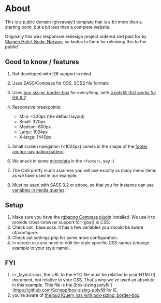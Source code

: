# About

This is a public domain (giveaway!) template that is a bit more than a starting point, but a bit less than a complete website. 

Originally this was responsive redesign project ordered and paid for by [Skagen Hotel, Bodø, Norway](http://skagen-hotel.no), so kudos to them for releasing this to the public!

## Good to know / features

1.  Not developed with IE6 support in mind
2.  Uses SASS/Compass for CSS, SCSS file formats
3.  Uses [box-sizing: border-box](http://paulirish.com/2012/box-sizing-border-box-ftw/) for everything, with [a polyfill that works for IE6 & 7](https://github.com/Schepp/box-sizing-polyfill). 
4.  Responsive breakpoints:
    *  Mini: <320px (the default layout)
    *  Small: 320px 
    *  Medium: 600px
    *  Large: 1024px
    *  X-large: 1440px

5.  Small screen navigation (<1024px) comes in the shape of the [footer anchor navigation pattern](http://bradfrostweb.com/blog/web/responsive-nav-patterns/#footer-anchor).
6.  We snuck in some [microdata](http://schema.org) in the `<footer>`, yay :)
7.  The CSS pretty much assumes you will use exactly as many menu items as we have used in our example.
8.  Must be used with SASS 3.2 or above, so that you for instance can use [variables in media queries](http://thesassway.com/intermediate/responsive-web-design-in-sass-using-media-queries-in-sass-32).


## Setup

1.  Make sure you have the [rgbapng Compass plugin](https://github.com/aaronrussell/compass-rgbapng) installed. We use it to provide cross-browser support for rgba() in CSS.
2.  Check out _base.scss. It has a few variables you should be aware of/configure.
3.  Check out settings.php for some more configuration.
4.  In screen.css you need to edit the style specific CSS names (change example to your style name).

## FYI

1.  in _layout.scss, the URL to the HTC file must be relative to your HTML(!) document, not relative to your CSS. That's why we've used an absolute in this example. This file is the [box-sizing polyfill](https://github.com/Schepp/box-sizing-polyfill for IE.
2.  you're aware of [the bug jQuery has with box-sizing: border-box](http://bugs.jquery.com/ticket/11004).